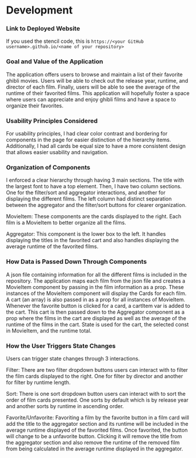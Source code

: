 # Development

### Link to Deployed Website
If you used the stencil code, this is `https://<your GitHub username>.github.io/<name of your repository>`

### Goal and Value of the Application
The application offers users to browse and maintain a list of their favorite ghibli
movies. Users will be able to check out the release year, runtime, and director of 
each film. Finally, users will be able to see the average of the runtime of their 
favorited films. This application will hopefully foster a space where users can 
appreciate and enjoy ghibli films and have a space to organize their favorites. 

### Usability Principles Considered
For usability principles, I had clear color contrast and bordering for components in
the page for easier distinction of the hierarchy items. Additionally, I had all cards
be equal size to have a more consistent design that allows easier usability and navigation. 


### Organization of Components
I enforced a clear hierarchy through having 3 main sections. The title with the 
largest font to have a top element. Then, I have two column sections. One for the filter/sort
 and aggregator interactions, and another for displaying the different films. The left column 
 had distinct separation between the aggregator and the filter/sort buttons for clearer organization.

 MovieItem: These components are the cards displayed to the right. Each film is a MovieItem to better
 organize all the films.

 Aggregator: This component is the lower box to the left. It handles displaying the titles in the favorited cart
and also handles displaying the average runtime of the favorited films. 

### How Data is Passed Down Through Components
A json file containing information for all the different films is included in the 
repository. The application maps each film from the json file and creates a MovieItem component
by passing in the film information as a prop. These instances of the MovieItem component will 
display the Cards for each film. A cart (an array) is also passed in as a prop for 
all instances of MovieItem. Whenever the favorite button is clicked for a card, a cartItem var 
is added to the cart. This cart is then passed down to the Aggregator component as a prop where
the films in the cart are displayed as well as the average of the runtime of the films in the cart.
State is used for the cart, the selected const in MovieItem, and the runtime total. 

### How the User Triggers State Changes
Users can trigger state changes through 3 interactions. 

Filter: There are two filter dropdown buttons users can interact with to filter the film cards displayed 
to the right. One for filter by director and another for filter by runtime length. 

Sort: There is one sort dropdown button users can interact with to sort the order of film cards presented.
One sorts by default which is by release year and another sorts by runtime in ascending order. 

Favorite/Unfavorite: Favoriting a film by the favorite button in a film card will add the title to the aggregator section
and its runtime will be included in the average runtime displayed of the favorited films. Once favorited, the button will 
change to be a unfavorite button. Clicking it will remove the title from the aggregator section and also remove the runtime
of the removed film from being calculated in the average runtime displayed in the aggregator. 

